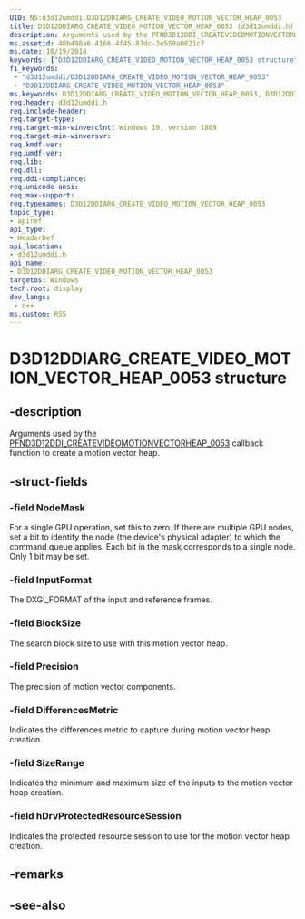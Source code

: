 ```yaml
---
UID: NS:d3d12umddi.D3D12DDIARG_CREATE_VIDEO_MOTION_VECTOR_HEAP_0053
title: D3D12DDIARG_CREATE_VIDEO_MOTION_VECTOR_HEAP_0053 (d3d12umddi.h)
description: Arguments used by the PFND3D12DDI_CREATEVIDEOMOTIONVECTORHEAP_0053 callback function to create a motion vector heap.
ms.assetid: 40b498a6-4166-4f45-87dc-3e559a0821c7
ms.date: 10/19/2018
keywords: ["D3D12DDIARG_CREATE_VIDEO_MOTION_VECTOR_HEAP_0053 structure"]
f1_keywords:
 - "d3d12umddi/D3D12DDIARG_CREATE_VIDEO_MOTION_VECTOR_HEAP_0053"
 - "D3D12DDIARG_CREATE_VIDEO_MOTION_VECTOR_HEAP_0053"
ms.keywords: D3D12DDIARG_CREATE_VIDEO_MOTION_VECTOR_HEAP_0053, D3D12DDIARG_CREATE_VIDEO_MOTION_VECTOR_HEAP_0053, 
req.header: d3d12umddi.h
req.include-header:
req.target-type:
req.target-min-winverclnt: Windows 10, version 1809
req.target-min-winversvr:
req.kmdf-ver:
req.umdf-ver:
req.lib:
req.dll:
req.ddi-compliance:
req.unicode-ansi:
req.max-support:
req.typenames: D3D12DDIARG_CREATE_VIDEO_MOTION_VECTOR_HEAP_0053
topic_type: 
- apiref
api_type: 
- HeaderDef
api_location: 
- d3d12umddi.h
api_name: 
- D3D12DDIARG_CREATE_VIDEO_MOTION_VECTOR_HEAP_0053
targetos: Windows
tech.root: display
dev_langs:
 - c++
ms.custom: RS5
---
```


# D3D12DDIARG_CREATE_VIDEO_MOTION_VECTOR_HEAP_0053 structure

## -description

Arguments used by the [PFND3D12DDI_CREATEVIDEOMOTIONVECTORHEAP_0053](nc-d3d12umddi-pfnd3d12ddi_createvideomotionvectorheap_0053.md) callback function to create a motion vector heap. 

## -struct-fields

### -field NodeMask

For a single GPU operation, set this to zero. If there are multiple GPU nodes, set a bit to identify the node (the device's physical adapter) to which the command queue applies. Each bit in the mask corresponds to a single node. Only 1 bit may be set.

### -field InputFormat

The DXGI_FORMAT of the input and reference frames.

### -field BlockSize

The search block size to use with this motion vector heap.

### -field Precision

The precision of motion vector components.

### -field DifferencesMetric

Indicates the differences metric to capture during motion vector heap creation.

### -field SizeRange

Indicates the minimum and maximum size of the inputs to the motion vector heap creation.

### -field hDrvProtectedResourceSession
 
Indicates the protected resource session to use for the motion vector heap creation.

## -remarks

## -see-also
